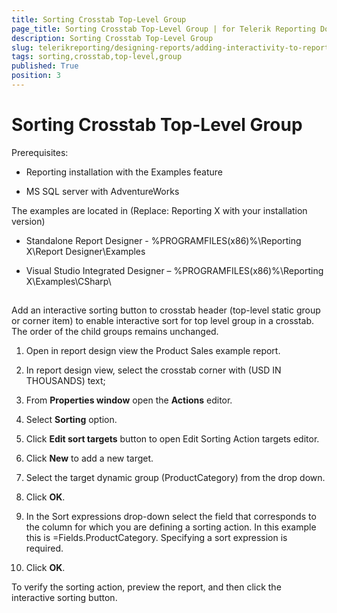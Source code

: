 ```yaml
---
title: Sorting Crosstab Top-Level Group
page_title: Sorting Crosstab Top-Level Group | for Telerik Reporting Documentation
description: Sorting Crosstab Top-Level Group
slug: telerikreporting/designing-reports/adding-interactivity-to-reports/actions/sorting-action/sorting-crosstab-top-level-group
tags: sorting,crosstab,top-level,group
published: True
position: 3
---
```


# Sorting Crosstab Top-Level Group



Prerequisites:       

* Reporting installation with the Examples feature          			

* MS SQL server with AdventureWorks         			

The examples are located in (Replace: Reporting X with your installation version)       

* Standalone Report Designer - %PROGRAMFILES(x86)%\Reporting X\Report Designer\Examples         			

* Visual Studio Integrated Designer – %PROGRAMFILES(x86)%\Reporting X\Examples\CSharp\         			

## 

Add an interactive sorting button to crosstab header (top-level static group or corner item)          	to enable interactive sort for top level group in a crosstab. The order of the child groups remains unchanged.         	

1. Open in report design view the Product Sales example report.         		

1. In report design view, select the crosstab corner with (USD IN THOUSANDS) text;         		

1. From __Properties window__ open the __Actions__ editor.         		

1. Select __Sorting__ option.         		

1. Click __Edit sort targets__ button to open Edit Sorting Action targets editor.         		

1. Click __New__ to add a new target.         		

1. Select the target dynamic group (ProductCategory) from the drop down.          		

1. Click __OK__.         		

1. In the Sort expressions drop-down select the field that corresponds to the column for which you are defining a sorting action.          		In this example this is  =Fields.ProductCategory.         		Specifying a sort expression is required.

1. Click __OK__.         		

To verify the sorting action, preview the report, and then click the interactive sorting button.          	
